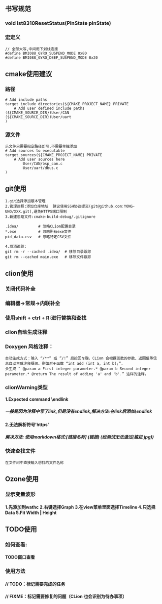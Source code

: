 ## 书写规范
### void ist8310ResetStatus(PinState pinState)
### 宏定义 
```angular2html
// 全部大写,中间用下划线连接
#define BMI088_GYRO_SUSPEND_MODE 0x80
#define BMI088_GYRO_DEEP_SUSPEND_MODE 0x20
```
## cmake使用建议
### 路径
```
# Add include paths
target_include_directories(${CMAKE_PROJECT_NAME} PRIVATE
    # Add user defined include paths
(${CMAKE_SOURCE_DIR})User/CAN
(${CMAKE_SOURCE_DIR})User/uart
)
```

### 源文件
```angular2html
头文件只需要指定路径即可,不需要单独添加
# Add sources to executable
target_sources(${CMAKE_PROJECT_NAME} PRIVATE
    # Add user sources here
        User/CAN/bsp_can.c
        User/uart/dbus.c
)
```

## git使用
```angular2html
1.git选择添加版本管理
2.管理远程:添加仓库地址  建议使用SSH协议提交(git@github.com:YONG-UNO/XXX.git),避免HTTPS端口限制
3.新建忽略文件:cmake-build-debug/.gitignore

.idea/         # 忽略CLion配置目录
*.exe          # 忽略所有exe文件
pid_data.csv   # 忽略特定CSV文件

4.取消追踪:
git rm -r --cached .idea/  # 移除目录跟踪
git rm --cached main.exe   # 移除文件跟踪
```

## clion使用

### 关闭代码补全
### 编辑器->常规->内联补全

### 使用shift + ctrl + R:进行替换和查找
### clion自动生成注释
### Doxygen 风格注释：
```angular2html
自动生成方式：输入 “/**” 或 “/!” 后按回车键，CLion 会根据函数的参数、返回值等信息自动生成注释框架。例如对于函数 “int add (int a, int b);”，
会生成 “ @param a First integer parameter.* @param b Second integer parameter.* @return The result of adding 'a' and 'b'.” 这样的注释。
``` 

### clionWarning类型
#### 1.Expected command \endlink
##### 一般是因为注释中写了link,但是没有endlink,解决方法:在link后添加\endlink
#### 2.无法解析符号'https'
##### 解决方法: 使用markdown格式:[链接名称] (链接)   (经测试无法通过(尴尬.jpg))

### 快速查找文件
```angular2html
在文件树中直接输入想找的文件名称
```

## Ozone使用
### 显示变量波形
#### 1.先添加到wathc 2.右键选择Graph 3.在view菜单里面选择Timeline 4.只选择Data 5.Fit Width | Height

## TODO使用
### 如何查看:
#### TODO窗口查看
### 使用方法
#### // TODO：标记需要完成的任务
#### // FIXME：标记需要修复的问题（CLion 也会识别为待办事项）
